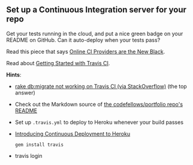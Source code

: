 ## Set up a Continuous Integration server for your repo

Get your tests running in the cloud, and put a nice green badge on your README on GitHub. Can it auto-deploy when your tests pass?

Read this piece that says [Online CI Providers are the New Black](http://jolicode.com/blog/online-ci-providers-are-the-new-black
).

Read about [Getting Started with Travis CI](http://about.travis-ci.org/docs/user/getting-started/).

**Hints**:

* [rake db:migrate not working on Travis CI (via StackOverflow)](http://stackoverflow.com/questions/10591599/rake-dbmigraion-not-working-on-travis-ci-build) (the top answer)

* Check out the Markdown source of [the codefellows/portfolio repo's README](https://github.com/codefellows/portfolio/tree/chapter-4)

* Set up `.travis.yml` to deploy to Heroku whenever your build passes

* [Introducing Continuous Deployment to Heroku](http://about.travis-ci.org/blog/2013-07-09-introducing-continuous-deployment-to-heroku/)

      gem install travis

* travis login

